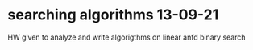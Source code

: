 # searching algorithms 13-09-21
 HW given to analyze and write algorigthms on linear anfd binary search
